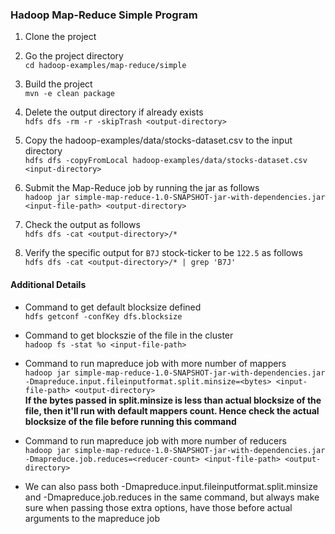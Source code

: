 ### Hadoop Map-Reduce Simple Program ###

1. Clone the project<br>


2. Go the project directory<br>
```cd hadoop-examples/map-reduce/simple```


3. Build the project<br>
```mvn -e clean package```


4. Delete the output directory if already exists<br>
```hdfs dfs -rm -r -skipTrash <output-directory>```


5. Copy the hadoop-examples/data/stocks-dataset.csv to the input directory<br>
```hdfs dfs -copyFromLocal hadoop-examples/data/stocks-dataset.csv  <input-directory>```


6. Submit the Map-Reduce job by running the jar as follows<br>
```hadoop jar simple-map-reduce-1.0-SNAPSHOT-jar-with-dependencies.jar <input-file-path> <output-directory>```


7. Check the output as follows<br>
```hdfs dfs -cat <output-directory>/*```


8. Verify the specific output for ```B7J``` stock-ticker to be ```122.5``` as follows<br>
```hdfs dfs -cat <output-directory>/* | grep 'B7J'```


#### Additional Details ####
* Command to get default blocksize defined<br>
```hdfs getconf -confKey dfs.blocksize```


* Command to get blockszie of the file in the cluster<br>
```hadoop fs -stat %o <input-file-path>```


* Command to run mapreduce job with more number of mappers<br>
```hadoop jar simple-map-reduce-1.0-SNAPSHOT-jar-with-dependencies.jar -Dmapreduce.input.fileinputformat.split.minsize=<bytes> <input-file-path> <output-directory>```<br>
**If the bytes passed in split.minsize is less than actual blocksize of the file, then it'll run with default mappers count. Hence check the actual blocksize of the file before running this command**


* Command to run mapreduce job with more number of reducers<br>
```hadoop jar simple-map-reduce-1.0-SNAPSHOT-jar-with-dependencies.jar -Dmapreduce.job.reduces=<reducer-count> <input-file-path> <output-directory>```


* We can also pass both -Dmapreduce.input.fileinputformat.split.minsize and -Dmapreduce.job.reduces in the same command, but always make sure when passing those extra options, have those before actual arguments to the mapreduce job<br>

